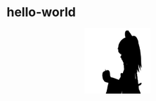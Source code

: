 # hello-world
<div align=center><img width="150" height="150" src="https://github.com/Mqy2000/hello-world/blob/master/cover.jpg"/></div>
